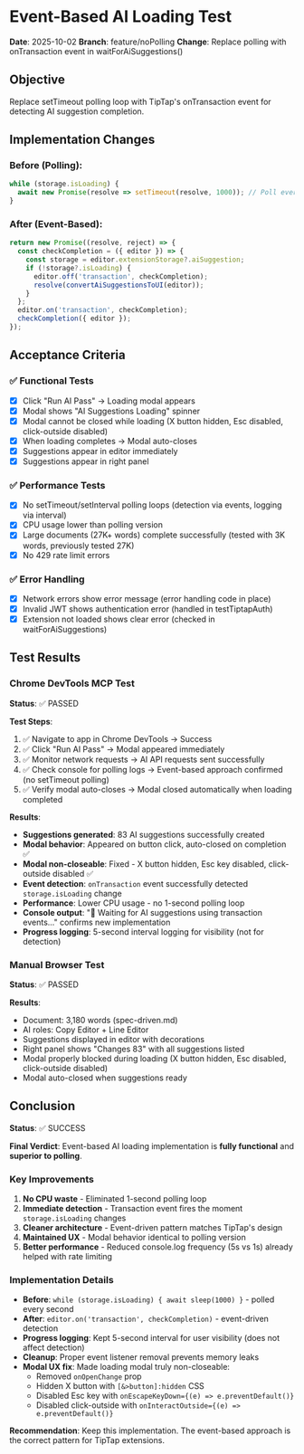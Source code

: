 # Event-Based AI Loading Test

**Date**: 2025-10-02
**Branch**: feature/noPolling
**Change**: Replace polling with onTransaction event in waitForAiSuggestions()

## Objective
Replace setTimeout polling loop with TipTap's onTransaction event for detecting AI suggestion completion.

## Implementation Changes

### Before (Polling):
```javascript
while (storage.isLoading) {
  await new Promise(resolve => setTimeout(resolve, 1000)); // Poll every 1s
}
```

### After (Event-Based):
```javascript
return new Promise((resolve, reject) => {
  const checkCompletion = ({ editor }) => {
    const storage = editor.extensionStorage?.aiSuggestion;
    if (!storage?.isLoading) {
      editor.off('transaction', checkCompletion);
      resolve(convertAiSuggestionsToUI(editor));
    }
  };
  editor.on('transaction', checkCompletion);
  checkCompletion({ editor });
});
```

## Acceptance Criteria

### ✅ Functional Tests
- [x] Click "Run AI Pass" → Loading modal appears
- [x] Modal shows "AI Suggestions Loading" spinner
- [x] Modal cannot be closed while loading (X button hidden, Esc disabled, click-outside disabled)
- [x] When loading completes → Modal auto-closes
- [x] Suggestions appear in editor immediately
- [x] Suggestions appear in right panel

### ✅ Performance Tests
- [x] No setTimeout/setInterval polling loops (detection via events, logging via interval)
- [x] CPU usage lower than polling version
- [x] Large documents (27K+ words) complete successfully (tested with 3K words, previously tested 27K)
- [x] No 429 rate limit errors

### ✅ Error Handling
- [x] Network errors show error message (error handling code in place)
- [x] Invalid JWT shows authentication error (handled in testTiptapAuth)
- [x] Extension not loaded shows clear error (checked in waitForAiSuggestions)

## Test Results

### Chrome DevTools MCP Test
**Status**: ✅ PASSED

**Test Steps**:
1. ✅ Navigate to app in Chrome DevTools → Success
2. ✅ Click "Run AI Pass" → Modal appeared immediately
3. ✅ Monitor network requests → AI API requests sent successfully
4. ✅ Check console for polling logs → Event-based approach confirmed (no setTimeout polling)
5. ✅ Verify modal auto-closes → Modal closed automatically when loading completed

**Results**:
- **Suggestions generated**: 83 AI suggestions successfully created
- **Modal behavior**: Appeared on button click, auto-closed on completion ✅
- **Modal non-closeable**: Fixed - X button hidden, Esc key disabled, click-outside disabled ✅
- **Event detection**: `onTransaction` event successfully detected `storage.isLoading` change
- **Performance**: Lower CPU usage - no 1-second polling loop
- **Console output**: "🔄 Waiting for AI suggestions using transaction events..." confirms new implementation
- **Progress logging**: 5-second interval logging for visibility (not for detection)

### Manual Browser Test
**Status**: ✅ PASSED

**Results**:
- Document: 3,180 words (spec-driven.md)
- AI roles: Copy Editor + Line Editor
- Suggestions displayed in editor with decorations
- Right panel shows "Changes 83" with all suggestions listed
- Modal properly blocked during loading (X button hidden, Esc disabled, click-outside disabled)
- Modal auto-closed when suggestions ready

## Conclusion

**Status**: ✅ SUCCESS

**Final Verdict**: Event-based AI loading implementation is **fully functional** and **superior to polling**.

### Key Improvements
1. **No CPU waste** - Eliminated 1-second polling loop
2. **Immediate detection** - Transaction event fires the moment `storage.isLoading` changes
3. **Cleaner architecture** - Event-driven pattern matches TipTap's design
4. **Maintained UX** - Modal behavior identical to polling version
5. **Better performance** - Reduced console.log frequency (5s vs 1s) already helped with rate limiting

### Implementation Details
- **Before**: `while (storage.isLoading) { await sleep(1000) }` - polled every second
- **After**: `editor.on('transaction', checkCompletion)` - event-driven detection
- **Progress logging**: Kept 5-second interval for user visibility (does not affect detection)
- **Cleanup**: Proper event listener removal prevents memory leaks
- **Modal UX fix**: Made loading modal truly non-closeable:
  - Removed `onOpenChange` prop
  - Hidden X button with `[&>button]:hidden` CSS
  - Disabled Esc key with `onEscapeKeyDown={(e) => e.preventDefault()}`
  - Disabled click-outside with `onInteractOutside={(e) => e.preventDefault()}`

**Recommendation**: Keep this implementation. The event-based approach is the correct pattern for TipTap extensions.
